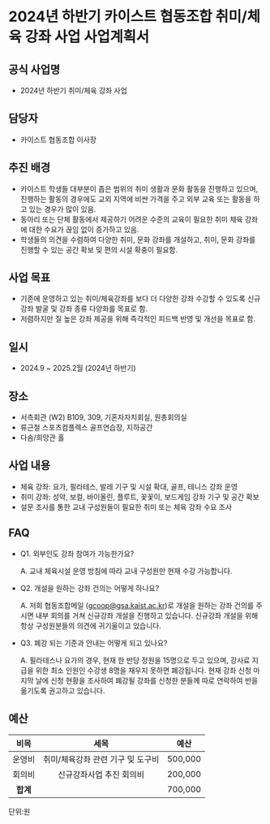 2024년 하반기 카이스트 협동조합 취미/체육 강좌 사업 사업계획서
===

## 공식 사업명
- 2024년 하반기 취미/체육 강좌 사업

## 담당자
- 카이스트 협동조합 이사장

## 추진 배경
- 카이스트 학생들 대부분이 좁은 범위의 취미 생활과 문화 활동을 진행하고 있으며, 진행하는 활동의 경우에도 교외 지역에 비싼 가격을 주고 외부 교육 또는 활동을 하고 있는 경우가 많이 있음.
- 동아리 또는 단체 활동에서 제공하기 어려운 수준의 교육이 필요한 취미 체육 강좌에 대한 수요가 끊임 없이 증가하고 있음.
- 학생들의 의견을 수렴하여 다양한 취미, 문화 강좌를 개설하고, 취미, 문화 강좌를 진행할 수 있는 공간 확보 및 편의 시설 확충이 필요함.

## 사업 목표
- 기존에 운영하고 있는 취미/체육강좌를 보다 더 다양한 강좌 수강할 수 있도록 신규강좌 발굴 및 강좌 종류 다양화를 목표로 함. 
- 저렴하지만 질 높은 강좌 제공을 위해 즉각적인 피드백 반영 및 개선을 목표로 함. 

## 일시
- 2024.9 ~ 2025.2월 (2024년 하반기)

## 장소
- 서측회관 (W2) B109, 309, 기혼자자치회실, 원총회의실
- 류근철 스포츠컴플렉스 골프연습장, 지하공간
- 다솜/희망관 홀

## 사업 내용
- 체육 강좌: 요가, 필라테스, 발레 기구 및 시설 확대, 골프, 테니스 강좌 운영
- 취미 강좌: 성악, 보컬, 바이올린, 플루트, 꽃꽃이, 보드게임 강좌 기구 및 공간 확보
- 설문 조사를 통한 교내 구성원들이 필요한 취미 또는 체육 강좌 수요 조사


## FAQ

- Q1. 외부인도 강좌 참여가 가능한가요?

  A. 교내 체육시설 운영 방침에 따라 교내 구성원만 현재 수강 가능합니다. 

- Q2. 개설을 원하는 강좌 건의는 어떻게 하나요? 

  A. 저희 협동조합메일 (gcoop@gsa.kaist.ac.kr)로 개설을 원하는 강좌 건의를 주시면 내부 회의를 거쳐 신규강좌 개설을 진행하고 있습니다. 신규강좌 개설을 위해 항상 구성원분들의 의견에 귀기울이고 있습니다.

- Q3. 폐강 되는 기준과 안내는 어떻게 되고 있나요?
  
  A. 필라테스나 요가의 경우, 현재 한 반당 정원을 15명으로 두고 있으며, 강사료 지급을 위한 최소 인원인 수강생 8명을 채우지 못하면 폐강됩니다. 현재 강좌 신청 마지막 날에 신청 현황을 조사하여 폐강될 강좌를 신청한 분들께 따로 연락하여 반을 옮기도록 권고하고 있습니다.


## 예산

| **비목** |        **세목**         | **예산** |
|:------:|:--------------------:|:--------:|
|  운영비   |    취미/체육강좌 관련 기구 및 도구비    | 500,000 |
|  회의비  |  신규강좌사업 추진 회의비  | 200,000 |
| **합계** |                      |  700,000   |
단위:원
